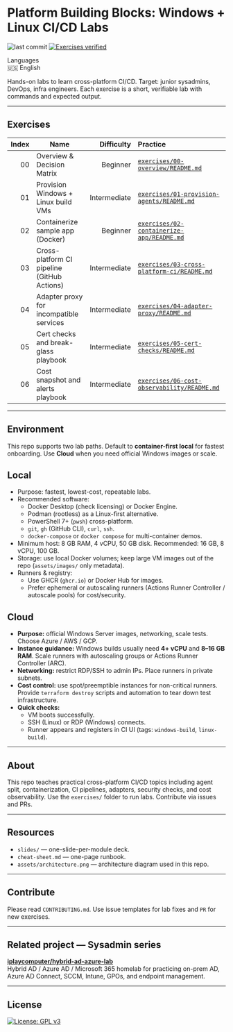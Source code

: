 # Platform Building Blocks: Windows + Linux CI/CD Labs

![last commit](https://img.shields.io/github/last-commit/iplaycomputer/Platform-Building-Blocks-Windows-Linux-CI-CD-Labs) [![Exercises verified](https://img.shields.io/badge/exercises-7_verified-brightgreen)](./exercises/)

Languages  
🇺🇸 English

Hands-on labs to learn cross-platform CI/CD. Target: junior sysadmins, DevOps, infra engineers. Each exercise is a short, verifiable lab with commands and expected output.


---

## Exercises
| Index | Name | Difficulty | Practice |
|---:|---|---:|:---|
| 00 | Overview & Decision Matrix | Beginner | [`exercises/00-overview/README.md`](exercises/00-overview/README.md) |
| 01 | Provision Windows + Linux build VMs | Intermediate | [`exercises/01-provision-agents/README.md`](exercises/01-provision-agents/README.md) |
| 02 | Containerize sample app (Docker) | Beginner | [`exercises/02-containerize-app/README.md`](exercises/02-containerize-app/README.md) |
| 03 | Cross-platform CI pipeline (GitHub Actions) | Intermediate | [`exercises/03-cross-platform-ci/README.md`](exercises/03-cross-platform-ci/README.md) |
| 04 | Adapter proxy for incompatible services | Intermediate | [`exercises/04-adapter-proxy/README.md`](exercises/04-adapter-proxy/README.md) |
| 05 | Cert checks and break-glass playbook | Intermediate | [`exercises/05-cert-checks/README.md`](exercises/05-cert-checks/README.md) |
| 06 | Cost snapshot and alerts playbook | Intermediate | [`exercises/06-cost-observability/README.md`](exercises/06-cost-observability/README.md) |

---

## Environment

This repo supports two lab paths. Default to **container-first local** for fastest onboarding. Use **Cloud** when you need official Windows images or scale.

## Local 
- Purpose: fastest, lowest-cost, repeatable labs.  
- Recommended software:
  - Docker Desktop (check licensing) or Docker Engine.  
  - Podman (rootless) as a Linux-first alternative.  
  - PowerShell 7+ (`pwsh`) cross-platform.  
  - `git`, `gh` (GitHub CLI), `curl`, `ssh`.  
  - `docker-compose` or `docker compose` for multi-container demos.  
- Minimum host: 8 GB RAM, 4 vCPU, 50 GB disk. Recommended: 16 GB, 8 vCPU, 100 GB.  
- Storage: use local Docker volumes; keep large VM images out of the repo (`assets/images/` only metadata).  
- Runners & registry:
  - Use GHCR (`ghcr.io`) or Docker Hub for images.  
  - Prefer ephemeral or autoscaling runners (Actions Runner Controller / autoscale pools) for cost/security.  

## Cloud 

- **Purpose:** official Windows Server images, networking, scale tests. Choose Azure / AWS / GCP.  
- **Instance guidance:** Windows builds usually need **4+ vCPU** and **8–16 GB RAM**. Scale runners with autoscaling groups or Actions Runner Controller (ARC).  
- **Networking:** restrict RDP/SSH to admin IPs. Place runners in private subnets.  
- **Cost control:** use spot/preemptible instances for non-critical runners. Provide `terraform destroy` scripts and automation to tear down test infrastructure.  
- **Quick checks:**
  - VM boots successfully.  
  - SSH (Linux) or RDP (Windows) connects.  
  - Runner appears and registers in CI UI (tags: `windows-build`, `linux-build`).


---

## About
This repo teaches practical cross-platform CI/CD topics including agent split, containerization, CI pipelines, adapters, security checks, and cost observability. Use the `exercises/` folder to run labs. Contribute via issues and PRs.

---

## Resources
- `slides/` — one-slide-per-module deck.  
- `cheat-sheet.md` — one-page runbook.  
- `assets/architecture.png` — architecture diagram used in this repo.

---

## Contribute
Please read `CONTRIBUTING.md`. Use issue templates for lab fixes and `PR` for new exercises.

---

## Related project — Sysadmin series

**[iplaycomputer/hybrid-ad-azure-lab](https://github.com/iplaycomputer/hybrid-ad-azure-lab)**  
Hybrid AD / Azure AD / Microsoft 365 homelab for practicing on-prem AD, Azure AD Connect, SCCM, Intune, GPOs, and endpoint management.

---

## License
[![License: GPL v3](https://img.shields.io/badge/License-GPLv3-blue.svg)](./LICENSE)
